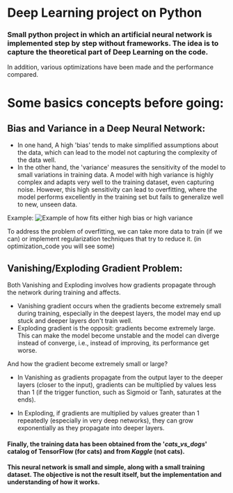# Deep Learning project on Python

### Small python project in which an artificial neural network is implemented step by step without frameworks. The idea is to capture the theoretical part of Deep Learning on the code.

In addition, various optimizations have been made and the performance compared.

# Some basics concepts before going:

## Bias and Variance in a Deep Neural Network:

* In one hand,  A high 'bias' tends to make simplified assumptions about the data, which can lead to the model not capturing the complexity of the data well.
* In the other hand, the 'variance' measures the sensitivity of the model to small variations in training data. A model with high variance is highly complex 
and adapts very well to the training dataset, even capturing noise. However, this high sensitivity can lead to overfitting, where the model performs excellently in the training set but fails to generalize well to new, unseen data.

Example:
<img src="explanations_utils/2020-10-16-bias-and-variance-summary-overview.png" alt="Example of how fits either high bias or high variance">

To address the problem of overfitting, we can take more data to train (if we can) or implement regularization techniques that try to reduce it. (in optimization_code you will see some)

## Vanishing/Exploding Gradient Problem:
Both Vanishing and Exploding involves how gradients propagate through the network during training and affects. 

* Vanishing gradient occurs when the gradients become extremely small during training, especially in the deepest layers, the model may end up stuck and deeper layers don't train well.
* Exploding gradient is the opposit: gradients become extremely large. This can make the model become unstable and the model can diverge instead of converge, i.e., instead of improving, its performance get worse.

And how the gradient become extremely small or large? 

* In Vanishing as gradients propagate from the output layer to the deeper layers (closer to the input), gradients can be multiplied by values less than 1 (if the trigger function, 
such as Sigmoid or Tanh, saturates at the ends).

* In Exploding, if gradients are multiplied by values greater than 1 repeatedly (especially in very deep networks), they can grow exponentially as they propagate into deeper layers.



#### Finally, the training data has been obtained from the '*cats_vs_dogs*' catalog of TensorFlow (for cats) and from *Kaggle* (not cats).

#### This neural network is small and simple, along with a small training dataset. The objective is not the result itself, but the implementation and understanding of how it works.
